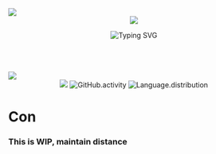 <img src="https://static1.textcraft.net/data1/9/d/9d4c7b859de77a77eb7cd166b37582b86e84de0dda39a3ee5e6b4b0d3255bfef95601890afd80709da39a3ee5e6b4b0d3255bfef95601890afd80709378f9c07bca743bf5b4bc1cf4099b8af.png"/>

<!--
**smallfoot47/smallfoot47** is a ✨ _special_ ✨ repository because its `README.md` (this file) appears on your GitHub profile.

Here are some ideas to get you started:

- 🔭 I’m currently working on ...
- 🌱 I’m currently learning ...
- 👯 I’m looking to collaborate on ...
- 🤔 I’m looking for help with ...
- 💬 Ask me about ...
- 📫 How to reach me: ...
- 😄 Pronouns: ...
- ⚡ Fun fact: ...
-->
<div align="center">
  <img src="https://user-images.githubusercontent.com/5713670/87202985-820dcb80-c2b6-11ea-9f56-7ec461c497c3.gif"/>
  
  ![Typing SVG](https://readme-typing-svg.herokuapp.com/?font=Bitcount&pause=0&color=4DC377&center=true&vCenter=true&width=800&lines=Software%20Engineer;Security%20Expert;Student;I%20Use%20Arch%20btw)
  
</div>
<br><br><br>
<img src="https://static1.textcraft.net/data1/1/b/1b3f773877dea7cd72e9234f2ab8db630bccf129da39a3ee5e6b4b0d3255bfef95601890afd80709da39a3ee5e6b4b0d3255bfef95601890afd80709378f9c07bca743bf5b4bc1cf4099b8af.png"/>
<div align="center">

  <img src="https://cdna.artstation.com/p/assets/images/images/028/102/058/original/pixel-jeff-matrix-s.gif?1593487263"/>
  
  <img src="https://github-readme-streak-stats.herokuapp.com?user=smallfoot47&theme=transparent&hide_border=true&card_width=817" alt="GitHub.activity"/>

  <img src="https://github-readme-stats.vercel.app/api/top-langs/?username=smallfoot47&layout=compact&theme=transparent&card_width=817&border_color=766C62" alt="Language.distribution"/>
</div>

# Con

### This is WIP, maintain distance
